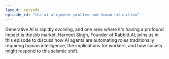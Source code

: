 ```yaml
---
layout: episode
episode_id: "the-ai-alignment-problem-and-human-extinction"
---
```


Generative AI is rapidly evolving, and one area where it's having a profound impact is the job market. Harneet Singh, Founder of Rabbitt.AI, joins us in this episode to discuss how AI agents are automating roles traditionally requiring human intelligence, the implications for workers, and how society might respond to this seismic shift.